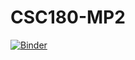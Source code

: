 # CSC180-MP2

[![Binder](https://mybinder.org/badge_logo.svg)](https://mybinder.org/v2/gh/lazertooth/CSC180-MP2/master?urlpath=lab/tree/Network_Intrusion_Detector.ipynb)